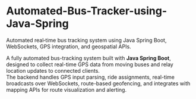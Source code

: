 # Automated-Bus-Tracker-using-Java-Spring
Automated real‑time bus tracking system using Java Spring Boot, WebSockets, GPS integration, and geospatial APIs.


A fully automated bus-tracking system built with **Java Spring Boot**, designed to collect real-time GPS data from moving buses and relay location updates to connected clients.  
The backend handles GPS input parsing, ride assignments, real-time broadcasts over WebSockets, route-based geofencing, and integrates with mapping APIs for route visualization and alerting.
